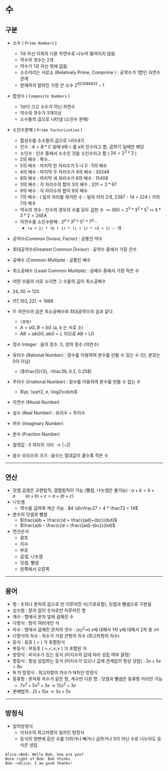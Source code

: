 # 수

## 구분
- 소수 ( `Prime Numbers` )
    - 1과 자신 이외의 다른 자연수로 나누어 떨어지지 않음  
    - 약수의 갯수는 2개  
    - 약수가 1과 자신 밖에 없음  
    - 소수끼리는 서로소 (Relatively Prime, Comprime ) : 공약수가 1뿐인 자연수 관계  
    - 현재까지 알려진 가장 큰 소수 $2^{823589933} -1$  
- 합성수 ( `Composite Numbers` )
    - 1보다 크고 소수가 아닌 자연수
    - 약수의 갯수가 3개이상
    - 소수들의 곱으로 나타냄 (소인수 분해)
- 소인수분해 ( `Prime Factorization` )  
    - 합성수를 소수들의 곱으로 나타내기  
    - 인수 : $A = B\;*\;C$ 일때 `B`와 `C` 를 `A`의 인수라고 함, 곱하기 일때만 해당  
    - 소인수 : 인수 중에서 소수인 것을 소인수라고 함 ( $24 = 2^3 * 3$ )  
    - 2의 배수 : 짝수..
    - 5의 배수 : 마지막 한 자리수가 5 나 0 : 5의 배수  
    - 4의 배수 : 마지막 두 자리수가 4의 배수 : $30248$  
    - 8의 배수 : 마지막 세 자리수가 8의 배수 : $15408$  
    - 3의 배수 : 각 자리수의 합이 3의 배수 : $201 = 3 * 67$  
    - 9의 배수 : 각 자리수의 합이 9의 배수
    - 7의 배수 : ( 일의 자리를 제거한 수 - 일의 자리 2개, 2387 - 14 = 224 ) 가의 7의 배수  
    - 약수의 갯수 : 인수의 경우의 수를 모두 곱한 수 $\rightarrowtail360 = 2^3 * 3^2 * 5^1\rightarrowtail 4 * 3 * 2 = 24EA$  
    - 자연수를 소인수분해 : $2^a * 3^b * 5^c * 7^d\cdots$  
      - `(a + 1) * (b + 1) * (c + 1) * (d + 1)` $\cdots$ 개  
- 공약수(Common Divisor, Factor) : 공통인 약수
- 최대공약수(Greatest Common Divisor) : 공약수 중에서 가장 큰수
- 공배수 (Common Multiple) : 공통인 배수
- 최소공배수 (Least Common Multiple) : 공배수 중에서 가장 작은 수
- 어떤 수들의 서로 소이면 그 수들의 곱이 최소공배수  
- $24, 30 \rightarrowtail 120$  
- $117, 153, 221\rightarrow1989$ 
- 두 자연수의 곱은 최소공배수와 최대공약수의 곱과 같다.  
  - `(증명)`  
  - $A = aG, B = bG$ (a, b 는 서로 소)  
  - $AB = abGG, abG = L$ 이므로 AB = LG

- 정수 Integer : 음의 정수, 0, 양의 정수 (자연수)
- 유리수 (Rational Number) : 정수를 이용하여 분수를 만들 수 있는 수 (단, 분모는 0이 아님)
    - ($\frac{5}{3}, -\frac39, 0.2, 0.25$)
- 무리수 (Irrational Number) : 정수를 이용하여 분수를 만들 수 없는 수  
    - $\pi, \sqrt2, e, \log2\cdots$  
- 자연수 (Ntural Number)
- 실수 (Real Number) : 유리수 + 무리수
- 허수 (Imaginary Number)
- 분수 (Fraction Number)
- 절댓값 :  0 까지의 거리 $\rightarrow|-2|$
- 음수 유리수의 크기 : 음수는 절대값이 클수록 작은 수

---

## 연산

- 덧셈 곱셈은 교환법칙, 결합법칙이 가능 (뺄셈, 나눗셈은 불가능) : $a + b = b + a\qquad(a + b) + c = a + (b + c)$
- 나눗셈
    - 역수를 곱하여 계산 가능 : $4 \div\frac27 = 4 * \frac72 = 14$
- 분수의 덧셈과 뺄셈  
    - $\frac{a}b + \frac{c}d = \frac{{ad}+{bc}}{bd}$  
    - $\frac{a}b - \frac{c}d = \frac{{ad}-{bc}}{bd}$  
- 연산순서
    - 괄호 
    - 지수
    - 부호
    - 곱셈, 나눗셈
    - 덧셈, 뺄셈
    - 왼쪽에서 오른쪽

---

## 용어

- 항 : 숫자나 문자의 곱으로 만 이루어진 식(기호포함), 덧셈과 뺄셈으로 구분됨
- 상수항 : 문자 없이 숫자로만 이루어진 항
- 계수 :  항에서 문자 앞에 곱해진 수
- 다항식 : 항이 여러개인 식
- 차수 : 항에서 곱해진 문자의 갯수 : ($xy^2\rightarrowtail$) x에 대해서 1차 y에 대해서 2차 총 `3차`
- 다항식의 차수 : 차수가 가장 큰항의 차수 (최고차항의 차수)
- 등식 : 등호 ( $=$ ) 가 포함된식
- 부등식 : 부등호 ( $>, <, \leq, \geq$ ) 가 포함된 식
- 방정식 :  미지수가 있는 등식 (미지수의 값에 따라 성립 여부 결정)
- 항등식 : 항상 성립하는 등식 (미지수가 있으나 값에 관계없이 항상 성립) : $3x + 5x = 8x$
- N 차 방정식 : 최고차항의 차수가 N차인 방정식
- 동류항 : 문자와 차수가 같은 항, 계수만 다른 항 : 덧셈과 뺄셈은 동류항 끼리만 가능
  - $7x^2 + 5x^2 + 3x\rightarrow12x^2 + 3x$ 
- 분배법칙 : $(3 + 5)x\rightarrow3x + 5x$

---

## 방정식

- 일차방정식 
  - 미지수의 최고차항이 일차인 방정식
  - 등식의 양변에 같은 수를 더하거나 빼거나 곱하거나 0이 아닌 수로 나누어도 등식은 성립


```sequence
Alice->Bob: Hello Bob, how are you?
Note right of Bob: Bob thinks
Bob-->Alice: I am good thanks!
```
